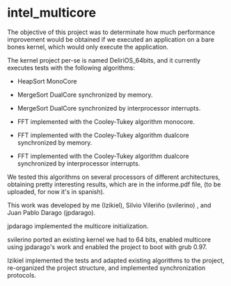 intel_multicore
===============

The objective of this project was to determinate how much performance improvement would be obtained if we executed an application on a bare bones kernel, which would only execute the application.

The kernel project per-se is named DeliriOS_64bits, and it currently executes tests with the following algorithms:

* HeapSort MonoCore
* MergeSort DualCore synchronized by memory.
* MergeSort DualCore synchronized by interprocessor interrupts.

* FFT implemented with the Cooley-Tukey algorithm monocore.
* FFT implemented with the Cooley-Tukey algorithm dualcore synchronized by memory.
* FFT implemented with the Cooley-Tukey algorithm dualcore synchronized by interprocessor interrupts.

We tested this algorithms on several processors of different architectures, obtaining pretty interesting results, which are in the informe.pdf file, (to be uploaded, for now it's in spanish).

This work was developed by me (Izikiel), Silvio Vileriño (svilerino) , and Juan Pablo Darago (jpdarago).

jpdarago implemented the multicore initialization.

svilerino ported an existing kernel we had to 64 bits, enabled multicore using jpdarago's work and enabled the project to boot with grub 0.97.

Izikiel implemented the tests and adapted existing algorithms to the project, re-organized the project structure, and implemented synchronization protocols.
